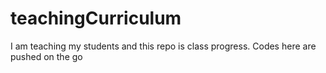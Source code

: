 # teachingCurriculum
I am teaching my students and this repo is class progress. Codes here are pushed on the go
